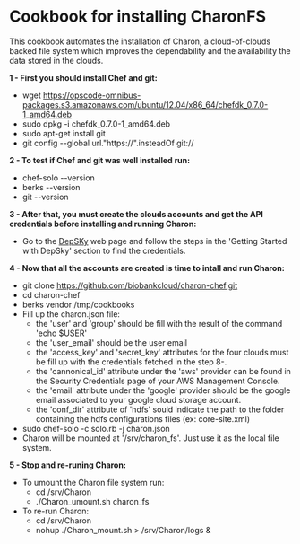 # Cookbook for installing CharonFS

This cookbook automates the installation of Charon, a cloud-of-clouds backed file system which improves the dependability and the availability the data stored in the clouds. 

**1 - First you should install Chef and git:**

* wget https://opscode-omnibus-packages.s3.amazonaws.com/ubuntu/12.04/x86_64/chefdk_0.7.0-1_amd64.deb
* sudo dpkg -i chefdk_0.7.0-1_amd64.deb
* sudo apt-get install git
* git config --global url."https://".insteadOf git://

**2 - To test if Chef and git was well installed run:**

* chef-solo --version
* berks --version
* git --version

**3 - After that, you must create the clouds accounts and get the API credentials before installing and running Charon:**

* Go to the [DepSKy](http://cloud-of-clouds.github.io/depsky/ ) web page and follow the steps in the 'Getting Started with DepSky' section to find the credentials.

**4 - Now that all the accounts are created is time to intall and run Charon:**

* git clone https://github.com/biobankcloud/charon-chef.git
* cd charon-chef
* berks vendor /tmp/cookbooks
* Fill up the charon.json file:
  * the 'user' and 'group' should be fill with the result of the command 'echo $USER'
  * the 'user_email' should be the user email
  * the 'access_key' and 'secret_key' attributes for the four clouds must be fill up with the credentials fetched in the step 8-.
  * the 'cannonical_id' attribute under the 'aws' provider can be found in the Security Credentials page of your AWS Management Console.
  * the 'email' attribute under the 'google' provider should be the google email associated to your google cloud storage account.
  * the 'conf_dir' attribute of 'hdfs' sould indicate the path to the folder containing the hdfs configurations files (ex: core-site.xml) 
* sudo chef-solo -c solo.rb -j charon.json
* Charon will be mounted at '/srv/charon_fs'. Just use it as the local file system.

**5 - Stop and re-runing Charon:**

* To umount the Charon file system run:
  * cd /srv/Charon
  * ./Charon_umount.sh charon_fs
* To re-run Charon:
  * cd /srv/Charon
  * nohup ./Charon_mount.sh > /srv/Charon/logs &
